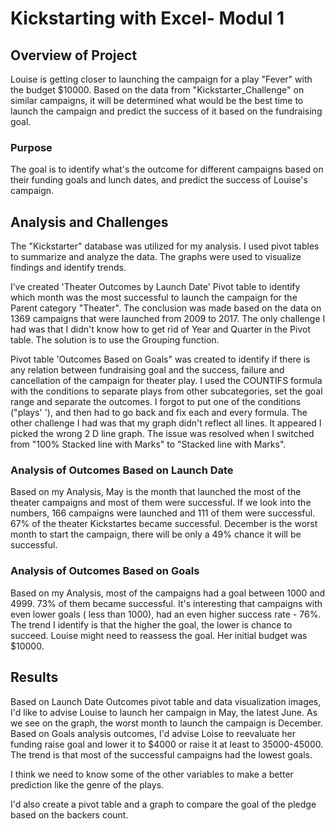 # Kickstarting with Excel- Modul 1 

## Overview of Project
Louise is getting closer to launching  the campaign for a play "Fever" with the budget $10000. Based on the data from "Kickstarter_Challenge" on similar campaigns, it will be determined what would be  the best time  to launch the campaign and predict the success of it based on the fundraising goal.  

### Purpose
The goal is to identify what's the outcome for different campaigns based on their funding goals and lunch dates, and predict the success of Louise's campaign.

## Analysis and Challenges

The "Kickstarter" database  was utilized for my analysis. I used pivot tables to summarize and analyze the  data. The  graphs were used to visualize  findings and identify trends. 

I’ve created 'Theater Outcomes by Launch Date' Pivot table to identify which month was the most successful to launch the campaign for the Parent category "Theater". The conclusion was made based on the data on 1369 campaigns that were launched from 2009 to 2017. The only challenge I had was that I didn't know how to get rid of Year and Quarter in  the Pivot table. The solution is to use the Grouping function. 

Pivot table 'Outcomes Based on Goals"  was created to identify if there is any relation between fundraising goal and the success, failure and cancellation of the campaign for theater play. I used the COUNTIFS formula with the conditions to separate plays  from other subcategories, set the goal range and separate the outcomes. I forgot to put one of the conditions ("plays' '), and then had to go back and fix each and every formula. The other challenge I had was that my graph didn't reflect  all lines. It appeared I picked the wrong 2 D line graph. The issue was resolved  when I switched from "100% Stacked line with Marks" to "Stacked line with Marks". 

### Analysis of Outcomes Based on Launch Date
Based on my Analysis, May is the month that launched the most of the theater campaigns and most of them were successful. If we look into the numbers, 166 campaigns were launched and 111 of them were successful. 67% of the theater Kickstartes became successful. December is the worst month to start the campaign, there will be only a 49% chance it will be successful. 

### Analysis of Outcomes Based on Goals

Based on my Analysis, most of the campaigns had a goal between 1000 and 4999. 73% of them became successful. It's interesting  that  campaigns with even lower goals ( less than 1000), had an even higher success rate - 76%. The trend I identify is that the higher the goal, the lower is  chance to succeed. Louise might need to reassess the goal. Her initial budget was $10000. 


## Results

Based on Launch Date Outcomes pivot table and data visualization images, I'd like to advise Louise to launch her campaign in May, the latest June. As we see on the graph, the worst month to launch the campaign is December. Based on Goals analysis outcomes, I'd advise Loise to reevaluate her funding raise goal and lower it to $4000 or raise it at least to 35000-45000. The trend is that most of the successful campaigns had the lowest goals. 

I think we need  to know some of the other variables to make a better prediction like the genre of the plays. 

I'd also create a pivot table and a graph to  compare the goal of the pledge based on the backers count. 



